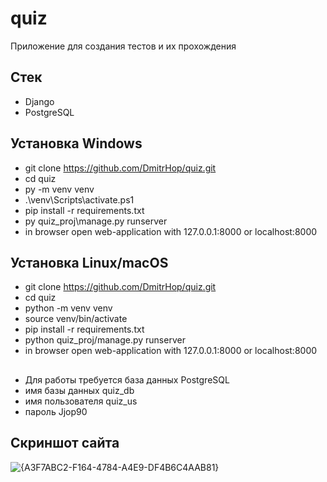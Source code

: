 # quiz
Приложение для создания тестов и их прохождения

## Стек
- Django
- PostgreSQL

## Установка Windows
- git clone https://github.com/DmitrHop/quiz.git
- cd quiz
- py -m venv venv
- .\venv\Scripts\activate.ps1
- pip install -r requirements.txt
- py quiz_proj\manage.py runserver
- in browser open web-application with 127.0.0.1:8000 or localhost:8000

## Установка Linux/macOS
- git clone https://github.com/DmitrHop/quiz.git
- cd quiz
- python -m venv venv
- source venv/bin/activate
- pip install -r requirements.txt
- python quiz_proj/manage.py runserver
- in browser open web-application with 127.0.0.1:8000 or localhost:8000
##
- Для работы требуется база данных PostgreSQL
- имя базы данных quiz_db
- имя пользователя quiz_us
- пароль Jjop90

## Скриншот сайта

  ![{A3F7ABC2-F164-4784-A4E9-DF4B6C4AAB81}](https://github.com/user-attachments/assets/0cd3a01f-24fb-4552-9db9-7efcdc28bb4a)
  

